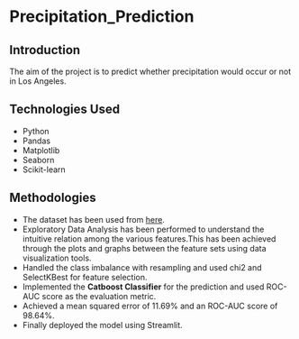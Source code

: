 # Precipitation_Prediction

## Introduction

The aim of the project is to predict whether precipitation would occur or not in Los Angeles.

## Technologies Used

- Python
- Pandas
- Matplotlib
- Seaborn
- Scikit-learn

## Methodologies

- The dataset has been used from [here](https://drive.google.com/file/d/1xaspu6UgMI0mBZsOmkiVMIkBQP8V1Jvg/view).
- Exploratory Data Analysis has been performed to understand the intuitive relation among the various features.This has been achieved through the plots and graphs between the  feature sets using data visualization tools.
- Handled the class imbalance with resampling and used chi2 and SelectKBest for feature selection.
- Implemented the **Catboost Classifier** for the prediction and used ROC-AUC score as the evaluation metric.
- Achieved a mean squared error of 11.69% and an ROC-AUC score of 98.64%.
- Finally deployed the model using Streamlit.

